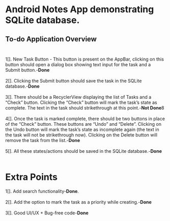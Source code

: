 # Android **Notes App** demonstrating **SQLite** database.

## To-do Application Overview <br><br>
1[]. New Task Button - This button is present on the AppBar, clicking on this button should open a dialog box showing text input for the task and a Submit button.-**Done** <br><br>
2[]. Clicking the Submit button should save the task in the SQLite database.-**Done** <br><br>
3[]. There should be a RecyclerView displaying the list of Tasks and a “Check” button. Clicking the “Check” button will mark the task’s state as complete. The text in the task should strikethrough at this point.-**Not Done**8 <br><br>
4[]. Once the task is marked complete, there should be two buttons in place of the “Check” button. These buttons are “Undo” and “Delete”. Clicking on the Undo button will mark the task’s state as incomplete again (the text in the task will not be strikethrough now). Clicking on the Delete button will remove the task from the list.-**Done** <br><br>
5[]. All these states/actions should be saved in the SQLite database.-**Done** <br><br>
# Extra Points
1[]. Add search functionality-**Done**. <br><br>
2[]. Add the option to mark the task as a priority while creating.-**Done** <br><br>
3[]. Good UI/UX + Bug-free code-**Done** <br><br>
